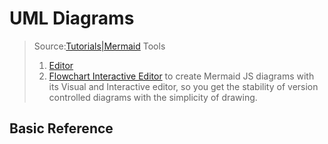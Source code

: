 # UML Diagrams
>Source:[Tutorials|Mermaid](https://mermaid.js.org/config/Tutorials.html)
>Tools
> 1. [Editor](https://mermaid.live/edit#pako:eNpVjk2Lg0AMhv9KyGkL9Q94WGh1t5fCFurN6SFo7AztfDBGpKj_fcd62c0pvM_zhkzY-JYxx-7px0ZTFKhK5SDNoS50NL1Y6m-QZZ_ziQWsd_ya4fhx8tBrH4Jx993mH1cJium8agyijXssGyre_R_HM5T1mYL4cPtLqtHP8FWbi07n_xMdObW-647yjrKGIhQU3wru0XK0ZNr0_rQmCkWzZYV5WlvuaHiKQuWWpNIg_vpyDeYSB97jEFoSLg3dI9ktXH4B_cJWqw)
> 2. [Flowchart Interactive Editor](https://www.mermaidflow.app) to create Mermaid JS diagrams with its Visual and Interactive editor, so you get the stability of version controlled diagrams with the simplicity of drawing.

## Basic Reference



<!--stackedit_data:
eyJoaXN0b3J5IjpbLTE5ODY4MTE1NDldfQ==
-->